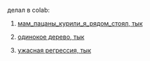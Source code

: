 
делал в colab:

1. [мам_пацаны_курили_я_рядом_стоял, тык](https://colab.research.google.com/github/artesby/ds_ml2k18/blob/master/one.ipynb)

2. [одинокое дерево, тык](https://colab.research.google.com/github/artesby/ds_ml2k18/blob/master/two.ipynb)

3. [ужасная регрессия, тык](https://colab.research.google.com/github/artesby/ds_ml2k18/blob/master/three.ipynb)
